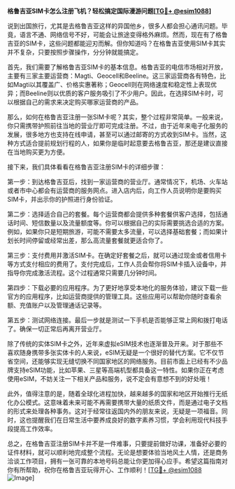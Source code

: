 **格鲁吉亚SIM卡怎么注册飞机？轻松搞定国际漫游问题[[TG💪+ @esim1088](https://t.me/s/esim1088)]**

说到出国旅行，尤其是去格鲁吉亚这样的异国他乡，很多人都会担心通讯问题。毕竟，语言不通、网络信号不好，可能会让旅途变得格外麻烦。然而，现在有了格鲁吉亚的SIM卡，这些问题都能迎刃而解。但你知道吗？在格鲁吉亚使用SIM卡其实并不复杂，只要按照步骤操作，分分钟就能搞定。

首先，我们需要了解格鲁吉亚SIM卡的基本信息。格鲁吉亚的电信市场相对开放，主要有三家主要运营商：Magti、Geocell和Beeline。这三家运营商各有特色，比如Magti以其覆盖广、价格实惠著称；Geocell则在网络速度和稳定性上表现优异；而Beeline则以优质的客户服务吸引了不少用户。因此，在选择SIM卡时，可以根据自己的需求来决定购买哪家运营商的产品。

那么，如何在格鲁吉亚注册一张SIM卡呢？其实，整个过程非常简单。一般来说，你只需携带护照前往当地的营业厅即可完成注册。不过，由于近年来电子化服务的发展，很多地方也支持在线申请，甚至可以通过邮寄的方式收到SIM卡。当然，这种方式适合提前规划行程的人，如果你是临时起意要去格鲁吉亚，那还是建议直接在当地购买更为方便。

接下来，我们具体看看在格鲁吉亚注册SIM卡的详细步骤：

第一步：到达格鲁吉亚后，找到一家运营商的营业厅。通常情况下，机场、火车站或者市中心都会有运营商的服务网点。进入店内后，向工作人员说明你是要购买SIM卡，并出示你的护照进行身份验证。

第二步：选择适合自己的套餐。每个运营商都会提供多种套餐供客户选择，包括通话时间、短信数量以及流量额度等。你可以根据自己的实际需要挑选合适的方案。例如，如果你只是短期旅游，可能不需要太多流量，可以选择基础套餐；而如果计划长时间停留或经常出差，那么高流量套餐就更适合你了。

第三步：支付费用并激活SIM卡。在确定好套餐之后，就可以通过现金或者信用卡等方式支付相应的费用了。支付完成后，工作人员会帮你将SIM卡插入设备中，并指导你完成激活流程。这个过程通常只需要几分钟时间。

第四步：下载必要的应用程序。为了更好地享受本地化的服务体验，建议下载一些官方的应用程序，比如运营商提供的管理工具。这些应用可以帮助你随时查看余额、充值账户以及管理通话记录等。

第五步：测试网络连接。最后一步就是测试一下手机是否能够正常上网和拨打电话了。确保一切正常后再离开营业厅。

除了传统的实体SIM卡之外，近年来虚拟eSIM技术也逐渐普及开来。对于那些不喜欢随身携带多张实体卡的人来说，eSIM无疑是一个很好的替代方案。它不仅节省空间，还能够实现无缝切换不同国家地区的网络服务。目前市面上已经有不少品牌支持eSIM功能，比如苹果、三星等高端机型都具备这一特性。如果你正在考虑使用eSIM，不妨关注一下相关产品和服务，说不定会有意想不到的好处哦！

此外，值得注意的是，随着全球化进程加快，越来越多的国家和地区开始推行无纸化办公模式。这意味着未来可能不再需要携带大量的纸质文件，而是通过电子文档的形式来处理各种事务。这对于经常往返国内外的朋友来说，无疑是一项福音。同时，这也提醒我们在日常生活中要养成良好的数字素养习惯，学会利用现代科技手段提高工作效率。

总之，在格鲁吉亚注册SIM卡并不是一件难事，只要提前做好功课，准备好必要的证件材料，就可以顺利地完成整个流程。无论是想要体验当地风土人情，还是商务洽谈工作项目，拥有一张可靠的本地号码总能让你更加得心应手。希望这篇指南对你有所帮助，祝你在格鲁吉亚玩得开心、工作顺利！[[TG💪+ @esim1088](https://t.me/s/esim1088) ![Image](https://i.postimg.cc/4NQfJmqS/Snipaste-2025-05-13-00-14-12.png)]